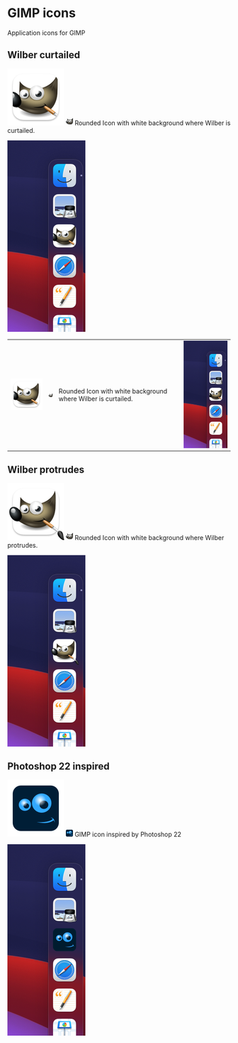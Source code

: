 # GIMP icons
Application icons for GIMP

## Wilber curtailed
<img src="https://github.com/emsspree/GIMP_icons/blob/main/gimp-wilberc.iconset/icon_128x128.png" alt="App icon: gimp-wilberc (128×128 pixels)" /> <img src="https://github.com/emsspree/GIMP_icons/blob/main/gimp-wilberc.iconset/icon_16x16.png" alt="App icon: gimp-wilberc (16×16 pixels)" /> Rounded Icon with white background where Wilber is curtailed.

<img src="https://github.com/emsspree/GIMP_icons/blob/main/gimp-wilberc.iconset/preview.png" alt="Dock preview: gimp-wilberc" />

<table>
  <tbody>
    <tr>
      <td><img src="https://github.com/emsspree/GIMP_icons/blob/main/gimp-wilberc.iconset/icon_128x128.png" alt="App icon: gimp-wilberc (128×128 pixels)" /></td>
      <td><img src="https://github.com/emsspree/GIMP_icons/blob/main/gimp-wilberc.iconset/icon_16x16.png" alt="App icon: gimp-wilberc (16×16 pixels)" /></td>
      <td>Rounded Icon with white background where Wilber is curtailed.</td>
      <td><img src="https://github.com/emsspree/GIMP_icons/blob/main/gimp-wilberc.iconset/preview.png" alt="Dock preview: gimp-wilberc" /></td>
    </tr>
  </tbody>
</table>

## Wilber protrudes
<img src="https://github.com/emsspree/GIMP_icons/blob/main/gimp-wilberp.iconset/icon_128x128.png" alt="App icon: gimp-wilberp (128×128 pixels)" /> <img src="https://github.com/emsspree/GIMP_icons/blob/main/gimp-wilberp.iconset/icon_16x16.png" alt="App icon: gimp-wilberp (16×16 pixels)" /> Rounded Icon with white background where Wilber protrudes.

<img src="https://github.com/emsspree/GIMP_icons/blob/main/gimp-wilberp.iconset/preview.png" alt="Dock preview: gimp-wilberp" />

## Photoshop 22 inspired
<img src="https://github.com/emsspree/GIMP_icons/blob/main/gimp-ps22.iconset/icon_128x128.png" alt="App icon: gimp-ps22 (128×128 pixels)" /> <img src="https://github.com/emsspree/GIMP_icons/blob/main/gimp-ps22.iconset/icon_16x16.png" alt="App icon: gimp-ps22 (16×16 pixels)" /> GIMP icon inspired by Photoshop 22

<img src="https://github.com/emsspree/GIMP_icons/blob/main/gimp-ps22.iconset/preview.png" alt="Dock preview: gimp-ps22" />
